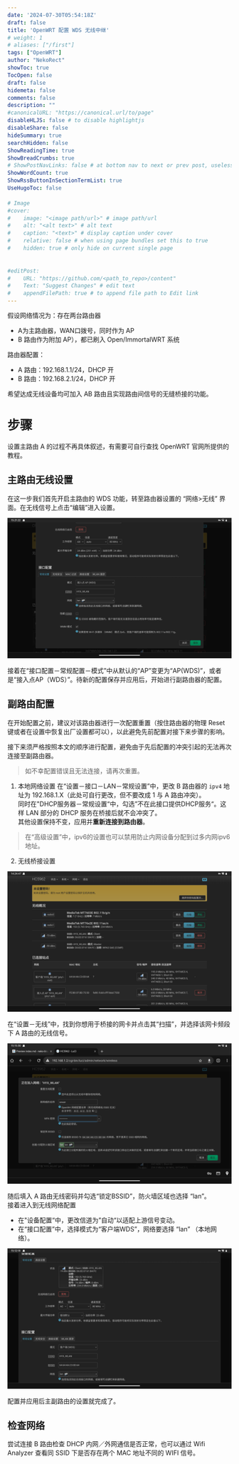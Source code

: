 ```yaml
---
date: '2024-07-30T05:54:18Z'
draft: false
title: 'OpenWRT 配置 WDS 无线中继'
# weight: 1
# aliases: ["/first"]
tags: ["OpenWRT"]
author: "NekoRect"
showToc: true
TocOpen: false
draft: false
hidemeta: false
comments: false
description: ""
#canonicalURL: "https://canonical.url/to/page"
disableHLJS: false # to disable highlightjs
disableShare: false
hideSummary: true
searchHidden: false
ShowReadingTime: true
ShowBreadCrumbs: true
# ShowPostNavLinks: false # at bottom nav to next or prev post, useless for blog
ShowWordCount: true
ShowRssButtonInSectionTermList: true
UseHugoToc: false

# Image
#cover:
#    image: "<image path/url>" # image path/url
#    alt: "<alt text>" # alt text
#    caption: "<text>" # display caption under cover
#    relative: false # when using page bundles set this to true
#    hidden: true # only hide on current single page


#editPost:
#    URL: "https://github.com/<path_to_repo>/content"
#    Text: "Suggest Changes" # edit text
#    appendFilePath: true # to append file path to Edit link
---
```


假设网络情况为：存在两台路由器

- A为主路由器，WAN口拨号，同时作为 AP
- B 路由作为附加 AP），都已刷入 Open/ImmortalWRT 系统

路由器配置：

- A 路由：192.168.1.1/24，DHCP 开
- B 路由：192.168.2.1/24，DHCP 开

希望达成无线设备均可加入 AB 路由且实现路由间信号的无缝桥接的功能。

# 步骤

设置主路由 A 的过程不再具体叙述，有需要可自行查找 OpenWRT 官网所提供的教程。

## 主路由无线设置

在这一步我们首先开启主路由的 WDS 功能，转至路由器设置的 “网络>无线” 界面。在无线信号上点击“编辑”进入设置。

![](./main_router_wifi.png)

接着在“接口配置－常规配置－模式”中从默认的“AP”变更为“AP(WDS)”，或者是“接入点AP（WDS）”。待新的配置保存并应用后，开始进行副路由器的配置。

## 副路由配置

在开始配置之前，建议对该路由器进行一次配置重置（按住路由器的物理 Reset 键或者在设置中恢复出厂设置都可以），以此避免先前配置对接下来步骤的影响。

接下来须严格按照本文的顺序进行配置，避免由于先后配置的冲突引起的无法再次连接至副路由器。

> 如不幸配置错误且无法连接，请再次重置。

1. 本地网络设置
  在“设置－接口－LAN－常规设置”中，更改 B 路由器的 `ipv4` 地址为 192.168.1.X（此处可自行更改，但不要改成 1 与 A 路由冲突）。  
  同时在"DHCP服务器－常规设置“中，勾选”不在此接口提供DHCP服务“。这样 LAN 部分的 DHCP 服务在桥接后就不会冲突了。    
  其他设置保持不变，应用并**重新连接到路由器**。

  > 在“高级设置”中，ipv6的设置也可以禁用防止内网设备分配到过多内网ipv6地址。

2. 无线桥接设置

  ![wlan-settings](./wlansettings.png)
  
  在“设置－无线”中，找到你想用于桥接的网卡并点击其“扫描”，并选择该网卡频段下 A 路由的无线信号。  
  
  ![join_network](./join_network.png)

  随后填入 A 路由无线密码并勾选“锁定BSSID”，防火墙区域也选择 “lan”。  
  接着进入到无线网络配置
  
  - 在"设备配置“中，更改信道为”自动“以适配上游信号变动。  
  - 在“接口配置”中，选择模式为“客户端WDS”，网络要选择 “lan” （本地网络）。

  ![](./wireless_settings.png)

  配置并应用后主副路由的设置就完成了。

## 检查网络

尝试连接 B 路由检查 DHCP 内网／外网通信是否正常，也可以通过 Wifi Analyzer 查看同 SSID 下是否存在两个 MAC 地址不同的 WIFI 信号。

